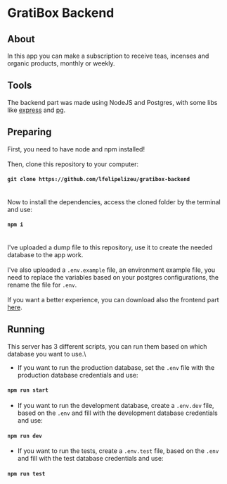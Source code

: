 # GratiBox Backend

## About
In this app you can make a subscription to receive teas, incenses and organic products, monthly or weekly.

## Tools
The backend part was made using NodeJS and Postgres, with some libs like [express](https://www.npmjs.com/package/express) and [pg](https://www.npmjs.com/package/pg).

## Preparing
First, you need to have node and npm installed!\
\
Then, clone this repository to your computer: 
#### `git clone https://github.com/lfelipelizeu/gratibox-backend`
\
Now to install the dependencies, access the cloned folder by the terminal and use:
#### `npm i`
\
I've uploaded a dump file to this repository, use it to create the needed database to the app work.\
\
I've also uploaded a `.env.example` file, an environment example file, you need to replace the variables based on your postgres configurations, the rename the file for `.env`.\
\
If you want a better experience, you can download also the frontend part [here](https://github.com/lfelipelizeu/gratibox-frontend).

## Running
This server has 3 different scripts, you can run them based on which database you want to use.\
- If you want to run the production database, set the `.env` file with the production database credentials and use:
#### `npm run start`
- If you want to run the development database, create a `.env.dev` file, based on the `.env` and fill with the development database credentials and use:
#### `npm run dev`
- If you want to run the tests, create a `.env.test` file, based on the `.env` and fill with the test database credentials and use:
#### `npm run test`
